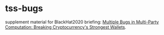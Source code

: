 # tss-bugs
supplement material for BlackHat2020 briefing:  [Multiple Bugs in Multi-Party Computation: Breaking Cryptocurrency's Strongest Wallets](https://www.blackhat.com/us-20/briefings/schedule/index.html#multiple-bugs-in-multi-party-computation-breaking-cryptocurrencys-strongest-wallets-19763). 

